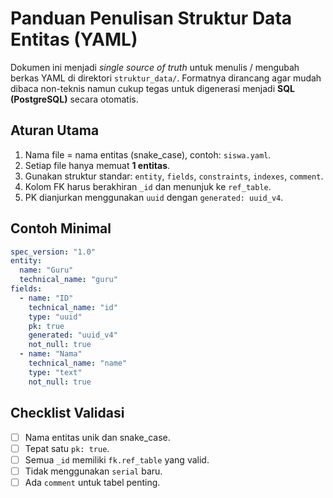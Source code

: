 # Panduan Penulisan **Struktur Data Entitas** (YAML)

Dokumen ini menjadi _single source of truth_ untuk menulis / mengubah berkas YAML di direktori `struktur_data/`. Formatnya dirancang agar mudah dibaca non-teknis namun cukup tegas untuk digenerasi menjadi **SQL (PostgreSQL)** secara otomatis.

## Aturan Utama
1. Nama file = nama entitas (snake_case), contoh: `siswa.yaml`.
2. Setiap file hanya memuat **1 entitas**.
3. Gunakan struktur standar: `entity`, `fields`, `constraints`, `indexes`, `comment`.
4. Kolom FK harus berakhiran `_id` dan menunjuk ke `ref_table`.
5. PK dianjurkan menggunakan `uuid` dengan `generated: uuid_v4`.

## Contoh Minimal
```yaml
spec_version: "1.0"
entity:
  name: "Guru"
  technical_name: "guru"
fields:
  - name: "ID"
    technical_name: "id"
    type: "uuid"
    pk: true
    generated: "uuid_v4"
    not_null: true
  - name: "Nama"
    technical_name: "name"
    type: "text"
    not_null: true
```

## Checklist Validasi
- [ ] Nama entitas unik dan snake_case.
- [ ] Tepat satu `pk: true`.
- [ ] Semua `_id` memiliki `fk.ref_table` yang valid.
- [ ] Tidak menggunakan `serial` baru.
- [ ] Ada `comment` untuk tabel penting.
